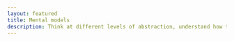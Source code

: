 ```yaml
---
layout: featured
title: Mental models
description: Think at different levels of abstraction, understand how the metaphors map to the underlying technical details
---
```

